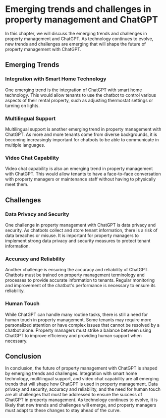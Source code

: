 Emerging trends and challenges in property management and ChatGPT
========================================================================================================================

In this chapter, we will discuss the emerging trends and challenges in property management and ChatGPT. As technology continues to evolve, new trends and challenges are emerging that will shape the future of property management with ChatGPT.

Emerging Trends
---------------

### Integration with Smart Home Technology

One emerging trend is the integration of ChatGPT with smart home technology. This would allow tenants to use the chatbot to control various aspects of their rental property, such as adjusting thermostat settings or turning on lights.

### Multilingual Support

Multilingual support is another emerging trend in property management with ChatGPT. As more and more tenants come from diverse backgrounds, it is becoming increasingly important for chatbots to be able to communicate in multiple languages.

### Video Chat Capability

Video chat capability is also an emerging trend in property management with ChatGPT. This would allow tenants to have a face-to-face conversation with property managers or maintenance staff without having to physically meet them.

Challenges
----------

### Data Privacy and Security

One challenge in property management with ChatGPT is data privacy and security. As chatbots collect and store tenant information, there is a risk of data breaches or misuse. It is important for property managers to implement strong data privacy and security measures to protect tenant information.

### Accuracy and Reliability

Another challenge is ensuring the accuracy and reliability of ChatGPT. Chatbots must be trained on property management terminology and processes to provide accurate information to tenants. Regular monitoring and improvement of the chatbot's performance is necessary to ensure its reliability.

### Human Touch

While ChatGPT can handle many routine tasks, there is still a need for human touch in property management. Some tenants may require more personalized attention or have complex issues that cannot be resolved by a chatbot alone. Property managers must strike a balance between using ChatGPT to improve efficiency and providing human support when necessary.

Conclusion
----------

In conclusion, the future of property management with ChatGPT is shaped by emerging trends and challenges. Integration with smart home technology, multilingual support, and video chat capability are all emerging trends that will shape how ChatGPT is used in property management. Data privacy and security, accuracy and reliability, and the need for human touch are all challenges that must be addressed to ensure the success of ChatGPT in property management. As technology continues to evolve, it is likely that new trends and challenges will emerge, and property managers must adapt to these changes to stay ahead of the curve.
